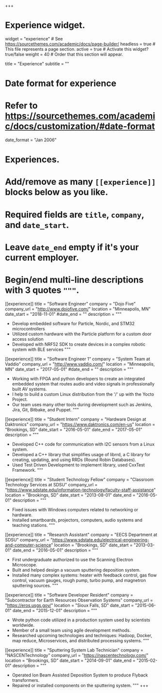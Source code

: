 +++
# Experience widget.
widget = "experience"  # See https://sourcethemes.com/academic/docs/page-builder/
headless = true  # This file represents a page section.
active = true  # Activate this widget? true/false
weight = 40  # Order that this section will appear.

title = "Experience"
subtitle = ""

# Date format for experience
#   Refer to https://sourcethemes.com/academic/docs/customization/#date-format
date_format = "Jan 2006"

# Experiences.
#   Add/remove as many `[[experience]]` blocks below as you like.
#   Required fields are `title`, `company`, and `date_start`.
#   Leave `date_end` empty if it's your current employer.
#   Begin/end multi-line descriptions with 3 quotes `"""`.
[[experience]]
  title = "Software Engineer"
  company = "Dojo Five"
  company_url = "http://www.dojofive.com/"
  location = "Minneapolis, MN"
  date_start = "2018-11-01"
  #date_end = ""
  description = """
- Develop embedded software for Particle, Nordic, and STM32 microcontrollers
- Utilized custom hardware with the Particle platform for a custom door
access solution
- Developed with NRF52 SDK to create devices in a complex robotic system with
BLE services
"""

[[experience]]
  title = "Software Engineer 1"
  company = "System Team at Vaddio"
  company_url = "http://www.vaddio.com/"
  location = "Minneapolis, MN"
  date_start = "2017-05-01"
  #date_end = ""
  description = """
- Working with FPGA and python developers to create an integrated embedded
system that routes audio and video signals in professionally built AV systems.
- I help to build a custom Linux distribution from the '/' up with the Yocto Project.
- Our team uses many other tools during development such as Jenkins,  Jira,
Git, Bitbake, and Puppet.
"""

[[experience]]
  title = "Student Intern"
  company = "Hardware Design at Daktronics"
  company_url = "https://www.daktronics.com/en-us"
  location = "Brookings, SD"
  date_start = "2016-05-01"
  date_end = "2017-05-01"
  description = """
- Developed C++ code for communication with I2C sensors from a Linux system.
- Developed a C++ library that simplifies usage of librrd, a C library for
creating, updating, and using RRDs (Round Robin Databases).
- Used Test Driven Development to implement library, used CxxTest Framework.
"""

[[experience]]
  title = "Student Technology Fellow"
  company = "Classroom Technology Services at SDSU"
  company_url = "https://www.sdstate.edu/information-technology/faculty-staff-assistance"
  location = "Brookings, SD"
  date_start = "2013-08-01"
  date_end = "2016-05-01"
  description = """
- Fixed issues with Windows computers related to networking or hardware.
- Installed smartboards, projectors, computers, audio systems and teaching stations.
"""

[[experience]]
  title = "Research Assistant"
  company = "EECS Department at SDSU"
  company_url = "https://www.sdstate.edu/electrical-engineering-and-computer-science"
  location = "Brookings, SD"
  date_start = "2013-03-01"
  date_end = "2016-05-01"
  description = """
- First undergraduate authorized to use the Scanning Electron Microscope.
- Built and helped design a vacuum sputtering deposition system.
- Installed many complex systems: heater with feedback control, gas flow
control, vacuum gauges, rough pump, turbo pump, and magnetron sputtering
sources.
"""

[[experience]]
  title = "Software Developer Resident"
  company = "Subcontractor for Earth Resources Observation Systems"
  company_url = "https://eros.usgs.gov/"
  location = "Sioux Falls, SD"
  date_start = "2015-06-01"
  date_end = "2015-12-01"
  description = """
- Wrote python code utilized in a production system used by scientists
worldwide.
- Member of a small team using agile development methods.
- Researched upcoming technologies and techniques: Hadoop, Docker, map reduce,
Microservices, and distributed processing systems.
"""

[[experience]]
  title = "Sputtering System Lab Technician"
  company = "NASCENTechnology"
  company_url = "https://nascentechnology.com/"
  location = "Brookings, SD"
  date_start = "2014-09-01"
  date_end = "2015-02-01"
  description = """
- Operated Ion Beam Assisted Deposition System to produce Flyback transformers.
- Repaired or installed components on the sputtering system.
"""
+++
